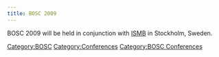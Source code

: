 ```yaml
---
title: BOSC 2009
---
```


BOSC 2009 will be held in conjunction with
[ISMB](http://www.iscb.org/ismbeccb2009/index.php) in Stockholm, Sweden.

<Category:BOSC> <Category:Conferences> [Category:BOSC
Conferences](Category:BOSC_Conferences "wikilink")
